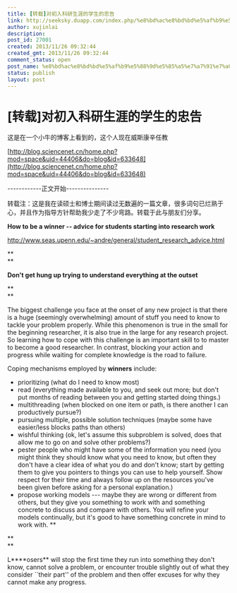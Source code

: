 ```yaml
---
title: [转载]对初入科研生涯的学生的忠告
link: http://seeksky.duapp.com/index.php/%e8%bd%ac%e8%bd%bd%e5%af%b9%e5%88%9d%e5%85%a5%e7%a7%91%e7%a0%94%e7%94%9f%e6%b6%af%e7%9a%84%e5%ad%a6%e7%94%9f%e7%9a%84%e5%bf%a0%e5%91%8a/
author: xujinlai
description: 
post_id: 27001
created: 2013/11/26 09:32:44
created_gmt: 2013/11/26 09:32:44
comment_status: open
post_name: %e8%bd%ac%e8%bd%bd%e5%af%b9%e5%88%9d%e5%85%a5%e7%a7%91%e7%a0%94%e7%94%9f%e6%b6%af%e7%9a%84%e5%ad%a6%e7%94%9f%e7%9a%84%e5%bf%a0%e5%91%8a
status: publish
layout: post
---
```


<!--这是在一个小牛的博客上看到的，这个人现在威斯康辛任教
<br />
<br />http://blog.sciencenet.cn/home.php?mod=space&uid=44406&do=blog&id=633648-->

# [转载]对初入科研生涯的学生的忠告

这是在一个小牛的博客上看到的，这个人现在威斯康辛任教

[http://blog.sciencenet.cn/home.php?mod=space&uid=44406&do=blog&id=633648](http://blog.sciencenet.cn/home.php?mod=space&uid=44406&do=blog&id=633648)

\------------正文开始---------------

转载注：这是我在读硕士和博士期间读过无数遍的一篇文章，很多词句已烂熟于心，并且作为指导方针帮助我少走了不少弯路。转载于此与朋友们分享。

  


**How to be a winner -- advice for students starting into research work**

  


<http://www.seas.upenn.edu/~andre/general/student_research_advice.html>

  


**  
**

**Don't get hung up trying to understand everything at the outset**

**  
**

The biggest challenge you face at the onset of any new project is that there is a huge (seemingly overwhelming) amount of stuff you need to know to tackle your problem properly. While this phenomenon is true in the small for the beginning researcher, it is also true in the large for any research project. So learning how to cope with this challenge is an important skill to to master to become a good researcher. In contrast, blocking your action and progress while waiting for complete knowledge is the road to failure.

  


Coping mechanisms employed by **winners** include:

  * prioritizing (what do I need to know most)
  * read (everything made available to you, and seek out more; but don't put months of reading between you and getting started doing things.)
  * multithreading (when blocked on one item or path, is there another I can productively pursue?)
  * pursuing multiple, possible solution techniques (maybe some have easier/less blocks paths than others)
  * wishful thinking (ok, let's assume this subproblem is solved, does that allow me to go on and solve other problems?)
  * pester people who might have some of the information you need (you might think they should know what you need to know, but often they don't have a clear idea of what you do and don't know; start by getting them to give you pointers to things you can use to help yourself. Show respect for their time and always follow up on the resources you've been given before asking for a personal explanation.)
  * propose working models --- maybe they are wrong or different from others, but they give you something to work with and something concrete to discuss and compare with others. You will refine your models continually, but it's good to have something concrete in mind to work with.
**

**  
**

L****osers** will stop the first time they run into something they don't know, cannot solve a problem, or encounter trouble slightly out of what they consider ``their part'' of the problem and then offer excuses for why they cannot make any progress.